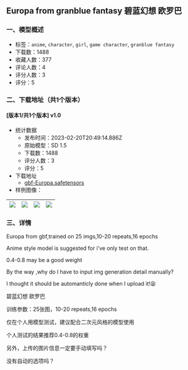 ## Europa from granblue fantasy 碧蓝幻想 欧罗巴
### 一、模型概述

- 标签：`anime`, `character`, `girl`, `game character`, `granblue fantasy`
- 下载数：1488
- 收藏人数：377
- 评论人数：4
- 评分人数：3
- 评分：5

### 二、下载地址（共1个版本）

#### [版本1/共1个版本] v1.0

- 统计数据
  - 发布时间：2023-02-20T20:49:14.886Z
  - 原始模型：SD 1.5
  - 下载数：1488
  - 评分人数：3
  - 评分：5
- 下载地址
  - [gbf-Europa.safetensors](https://civitai.com/api/download/models/13251)
- 样例图像：

| <img src="https://image.civitai.com/xG1nkqKTMzGDvpLrqFT7WA/38672a15-80e6-4059-d571-fd3b40d50600/width=450/128096.jpeg" /> | <img src="https://image.civitai.com/xG1nkqKTMzGDvpLrqFT7WA/94f4b2a3-c6d2-464a-3f1b-0b1d0a5ce100/width=450/128108.jpeg" /> | <img src="https://image.civitai.com/xG1nkqKTMzGDvpLrqFT7WA/404dec64-3388-41a1-613d-6c350bad3e00/width=450/128107.jpeg" /> | <img src="https://image.civitai.com/xG1nkqKTMzGDvpLrqFT7WA/ccbf286f-e4cd-4f78-eaed-d66ad9a7bc00/width=450/128106.jpeg" /> |
| ---- | ---- | ---- | ---- |


### 三、详情
<p>Europa from gbf,trained on 25 imgs,10-20 repeats,16 epochs</p><p>Anime style model is suggested for i've only test on that.</p><p>0.4-0.8 may be a good weight</p><p>By the way ,why do I have to input img generation detail manually?</p><p>I thought it should be automanticly done when I upload it!😫</p><p>碧蓝幻想 欧罗巴</p><p>训练参数：25张图，10-20 repeats,16 epochs</p><p>仅在个人用模型测试，建议配合二次元风格的模型使用</p><p>个人测试的结果推荐0.4-0.8的权重</p><p>另外，上传的图片信息一定要手动填写吗？</p><p>没有自动的选项吗？</p>